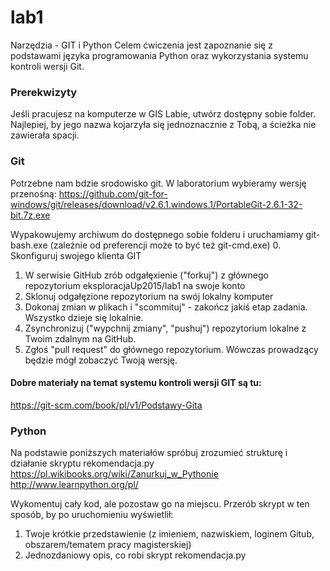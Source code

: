 # lab1
Narzędzia - GIT i Python
Celem ćwiczenia jest zapoznanie się z podstawami języka programowania Python oraz wykorzystania systemu kontroli wersji Git.

### Prerekwizyty
Jeśli pracujesz na komputerze w GIS Labie, utwórz dostępny sobie folder. Najlepiej, by jego nazwa kojarzyła się jednoznacznie z Tobą, a ścieżka nie zawierała spacji.  

### Git
Potrzebne nam bdzie srodowisko git. W laboratorium wybieramy wersję przenośną:
https://github.com/git-for-windows/git/releases/download/v2.6.1.windows.1/PortableGit-2.6.1-32-bit.7z.exe

Wypakowujemy archiwum do dostępnego sobie folderu i uruchamiamy git-bash.exe (zależnie od preferencji może to być też git-cmd.exe)
 0.  Skonfiguruj swojego klienta GIT
 1.  W serwisie GitHub zrób odgałęxienie ("forkuj") z głównego repozytorium eksploracjaUp2015/lab1 na swoje konto
 2.  Sklonuj odgałęzione repozytorium na swój lokalny komputer
 3.  Dokonaj zmian w plikach i "scommituj" - zakończ jakiś etap zadania. Wszystko dzieje się lokalnie.
 4.  Zsynchronizuj ("wypchnij zmiany", "pushuj") repozytorium lokalne z Twoim zdalnym na GitHub.
 5.  Zgłoś "pull request" do głównego repozytorium. Wówczas prowadzący będzie mógł zobaczyć Twoją wersję.


#### Dobre materiały na temat systemu kontroli wersji GIT są tu:
https://git-scm.com/book/pl/v1/Podstawy-Gita

### Python
Na podstawie poniższych materiałów spróbuj zrozumieć strukturę i działanie skryptu rekomendacja.py
https://pl.wikibooks.org/wiki/Zanurkuj_w_Pythonie
http://www.learnpython.org/pl/

Wykomentuj cały kod, ale pozostaw go na miejscu. Przerób skrypt w ten sposób, by po uruchomieniu wyświetlił: 
 1.  Twoje krótkie przedstawienie (z imieniem, nazwiskiem, loginem Gitub, obszarem/tematem pracy magisterskiej)
 2. Jednozdaniowy opis, co robi skrypt rekomendacja.py
